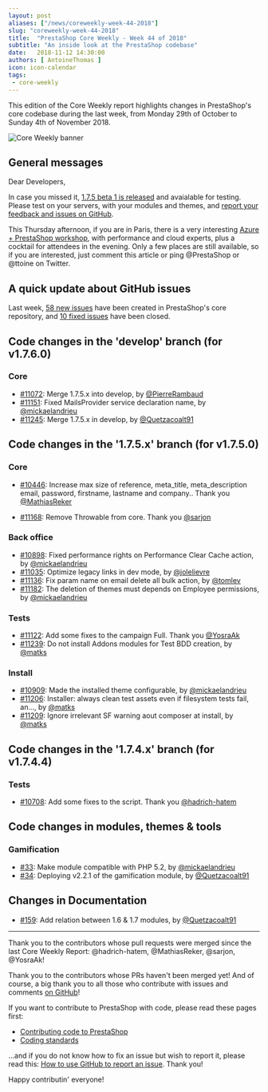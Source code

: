 ```yaml
---
layout: post
aliases: ["/news/coreweekly-week-44-2018"]
slug: "coreweekly-week-44-2018"
title:  "PrestaShop Core Weekly - Week 44 of 2018"
subtitle: "An inside look at the PrestaShop codebase"
date:   2018-11-12 14:30:00
authors: [ AntoineThomas ]
icon: icon-calendar
tags:
 - core-weekly
---
```


This edition of the Core Weekly report highlights changes in PrestaShop's core codebase during the last week, from Monday 29th of October to Sunday 4th of November 2018.

![Core Weekly banner](/assets/images/2017/04/core_weekly_banner.jpg)


## General messages

Dear Developers,

In case you missed it, [1.7.5 beta 1 is released](http://build.prestashop.com/news/prestashop-1-7-5-0-beta-release/) and avaialable for testing. Please test on your servers, with your modules and themes, and [report your feedback and issues on GitHub](https://github.com/PrestaShop/PrestaShop/issues).

This Thursday afternoon, if you are in Paris, there is a very interesting [Azure + PrestaShop workshop](https://www.microsoftevents.com/profile/form/index.cfm?PKformID=0x5115656abcd), with performance and cloud experts, plus a cocktail for attendees in the evening. Only a few places are still available, so if you are interested, just comment this article or ping @PrestaShop or @ttoine on Twitter.


## A quick update about GitHub issues

Last week, [58 new issues](https://github.com/PrestaShop/PrestaShop/issues?utf8=%E2%9C%93&q=is:issue+created:2018-10-29..2018-11-04) have been created in PrestaShop's core repository, and [10 fixed issues](https://github.com/PrestaShop/PrestaShop/issues?utf8=%E2%9C%93&q=is:issue+label:fixed+closed:2018-10-29..2018-11-04) have been closed.


## Code changes in the 'develop' branch (for v1.7.6.0)

### Core

* [#11072](https://github.com/PrestaShop/PrestaShop/pull/11072): Merge 1.7.5.x into develop, by [@PierreRambaud](https://github.com/PierreRambaud)
* [#11151](https://github.com/PrestaShop/PrestaShop/pull/11151): Fixed MailsProvider service declaration name, by [@mickaelandrieu](https://github.com/mickaelandrieu)
* [#11245](https://github.com/PrestaShop/PrestaShop/pull/11245): Merge 1.7.5.x in develop, by [@Quetzacoalt91](https://github.com/Quetzacoalt91)


## Code changes in the '1.7.5.x' branch (for v1.7.5.0)

### Core

* [#10446](https://github.com/PrestaShop/PrestaShop/pull/10446): Increase max size of reference, meta_title, meta_description email, password, firstname, lastname and company.. Thank you [@MathiasReker](https://github.com/MathiasReker)

* [#11168](https://github.com/PrestaShop/PrestaShop/pull/11168): Remove Throwable from core. Thank you [@sarjon](https://github.com/sarjon)


### Back office

* [#10898](https://github.com/PrestaShop/PrestaShop/pull/10898): Fixed performance rights on Performance Clear Cache action, by [@mickaelandrieu](https://github.com/mickaelandrieu)
* [#11035](https://github.com/PrestaShop/PrestaShop/pull/11035): Optimize legacy links in dev mode, by [@jolelievre](https://github.com/jolelievre)
* [#11136](https://github.com/PrestaShop/PrestaShop/pull/11136): Fix param name on email delete all bulk action, by [@tomlev](https://github.com/tomlev)
* [#11182](https://github.com/PrestaShop/PrestaShop/pull/11182): The deletion of themes must depends on Employee permissions, by [@mickaelandrieu](https://github.com/mickaelandrieu)


### Tests

* [#11122](https://github.com/PrestaShop/PrestaShop/pull/11122): Add some fixes to the campaign Full. Thank you [@YosraAk](https://github.com/YosraAk)
* [#11239](https://github.com/PrestaShop/PrestaShop/pull/11239): Do not install Addons modules for Test BDD creation, by [@matks](https://github.com/matks)


### Install

* [#10909](https://github.com/PrestaShop/PrestaShop/pull/10909): Made the installed theme configurable, by [@mickaelandrieu](https://github.com/mickaelandrieu)
* [#11206](https://github.com/PrestaShop/PrestaShop/pull/11206): Installer: always clean test assets even if filesystem tests fail, an…, by [@matks](https://github.com/matks)
* [#11209](https://github.com/PrestaShop/PrestaShop/pull/11209): Ignore irrelevant SF warning aout composer at install, by [@matks](https://github.com/matks)


## Code changes in the '1.7.4.x' branch (for v1.7.4.4)

### Tests

* [#10708](https://github.com/PrestaShop/PrestaShop/pull/10708): Add some fixes to the script. Thank you [@hadrich-hatem](https://github.com/hadrich-hatem)


## Code changes in modules, themes & tools

### Gamification

* [#33](https://github.com/PrestaShop/gamification/pull/33): Make module compatible with PHP 5.2, by [@mickaelandrieu](https://github.com/mickaelandrieu)
* [#34](https://github.com/PrestaShop/gamification/pull/34): Deploying v2.2.1 of the gamification module, by [@Quetzacoalt91](https://github.com/Quetzacoalt91)


## Changes in Documentation

* [#159](https://github.com/PrestaShop/docs/pull/159): Add relation between 1.6 & 1.7 modules, by [@Quetzacoalt91](https://github.com/Quetzacoalt91)


<hr />

Thank you to the contributors whose pull requests were merged since the last Core Weekly Report: @hadrich-hatem, @MathiasReker, @sarjon, @YosraAk!

Thank you to the contributors whose PRs haven't been merged yet! And of course, a big thank you to all those who contribute with issues and comments [on GitHub](https://github.com/PrestaShop/PrestaShop)!

If you want to contribute to PrestaShop with code, please read these pages first:

 * [Contributing code to PrestaShop](https://devdocs.prestashop.com/1.7/contribute/contribution-guidelines/)
 * [Coding standards](https://devdocs.prestashop.com/1.7/development/coding-standards/)

...and if you do not know how to fix an issue but wish to report it, please read this: [How to use GitHub to report an issue](https://devdocs.prestashop.com/1.7/contribute/contribute-reporting-issues/). Thank you!

Happy contributin' everyone!
